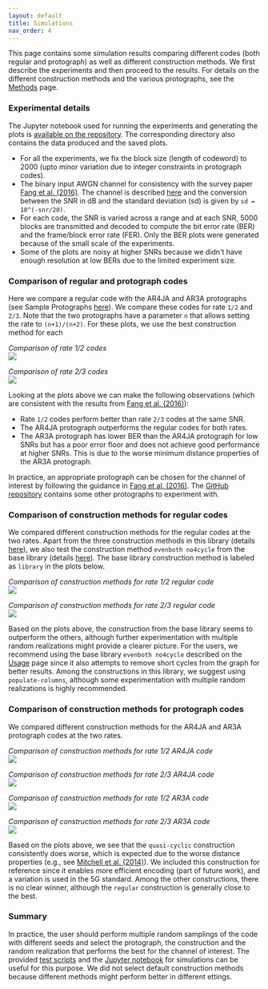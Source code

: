 ```yaml
---
layout: default
title: Simulations
nav_order: 4
---
```


This page contains some simulation results comparing different codes (both regular and protograph) as well as different construction methods. We first describe the experiments and then proceed to the results. For details on the different construction methods and the various protographs, see the [Methods](methods.html) page.

### Experimental details
The Jupyter notebook used for running the experiments and generating the plots is [available on the repository](https://github.com/shubhamchandak94/ProtographLDPC/blob/master/simulations/simulations.ipynb). The corresponding directory also contains the data produced and the saved plots.

- For all the experiments, we fix the block size (length of codeword) to 2000 (upto minor variation due to integer constraints in protograph codes).
- The binary input AWGN channel for consistency with the survey paper [Fang et al. (2016)](https://ieeexplore.ieee.org/abstract/document/7112076). The channel is described [here](https://shubhamchandak94.github.io/LDPC-codes/channel.html) and the conversion between the SNR in dB and the standard deviation (sd) is given by `sd = 10^(-snr/20)`.
- For each code, the SNR is varied across a range and at each SNR, 5000 blocks are transmitted and decoded to compute the bit error rate (BER) and the frame/block error rate (FER). Only the BER plots were generated because of the small scale of the experiments.
- Some of the plots are noisy at higher SNRs because we didn't have enough resolution at low BERs due to the limited experiment size.

### Comparison of regular and protograph codes
Here we compare a regular code with the AR4JA and AR3A protographs (see Sample Protographs [here](methods-sample-protographs.html)). We compare these codes for rate `1/2` and `2/3`. Note that the two protographs have a parameter `n` that allows setting the rate to `(n+1)/(n+2)`. For these plots, we use the best construction method for each

*Comparison of rate 1/2 codes*  
![](figures/simulation_plots/rate_1_2_comparison.png)  

*Comparison of rate 2/3 codes*  
![](figures/simulation_plots/rate_2_3_comparison.png)  

Looking at the plots above we can make the following observations (which are consistent with the results from [Fang et al. (2016)](https://ieeexplore.ieee.org/abstract/document/7112076)):
- Rate `1/2` codes perform better than rate `2/3` codes at the same SNR.
- The AR4JA protograph outperforms the regular codes for both rates.
- The AR3A protograph has lower BER than the AR4JA protograph for low SNRs but has a poor error floor and does not achieve good performance at higher SNRs. This is due to the worse minimum distance properties of the AR3A protograph.

In practice, an appropriate protograph can be chosen for the channel of interest by following the guidance in [Fang et al. (2016)](https://ieeexplore.ieee.org/abstract/document/7112076). The [GitHub repository](https://github.com/shubhamchandak94/ProtographLDPC/tree/master/sample-protographs) contains some other protographs to experiment with.

### Comparison of construction methods for regular codes
We compared different construction methods for the regular codes at the two rates. Apart from the three construction methods in this library (details [here](methods-regular.html)), we also test the construction method `evenboth no4cycle` from the base library (details [here](https://shubhamchandak94.github.io/LDPC-codes/pchk.html#ldpc)). The base library construction method is labeled as `library` in the plots below.

*Comparison of construction methods for rate 1/2 regular code*  
![](figures/simulation_plots/regular_rate_1_2_constructions.png)  

*Comparison of construction methods for rate 2/3 regular code*  
![](figures/simulation_plots/regular_rate_2_3_constructions.png)  

Based on the plots above, the construction from the base library seems to outperform the others, although further experimentation with multiple random realizations might provide a clearer picture. For the users, we recommend using the base library `evenboth no4cycle` described on the [Usage](usage.html) page since it also attempts to remove short cycles from the graph for better results. Among the constructions in this library, we suggest using `populate-columns`, although some experimentation with multiple random realizations is highly recommended.

### Comparison of construction methods for protograph codes
We compared different construction methods for the AR4JA and AR3A protograph codes at the two rates.

*Comparison of construction methods for rate 1/2 AR4JA code*  
![](figures/simulation_plots/ar4ja_rate_1_2_constructions.png)  

*Comparison of construction methods for rate 2/3 AR4JA code*  
![](figures/simulation_plots/ar4ja_rate_2_3_constructions.png)  

*Comparison of construction methods for rate 1/2 AR3A code*  
![](figures/simulation_plots/ar3a_rate_1_2_constructions.png)  

*Comparison of construction methods for rate 2/3 AR3A code*  
![](figures/simulation_plots/ar3a_rate_2_3_constructions.png)  

Based on the plots above, we see that the `quasi-cyclic` construction consistently does worse, which is expected due to the worse distance properties (e.g., see [Mitchell et al. (2014)](https://ieeexplore.ieee.org/document/6089477)). We included this construction for reference since it enables more efficient encoding (part of future work), and a variation is used in the 5G standard. Among the other constructions, there is no clear winner, although the `regular` construction is generally close to the best.

### Summary
In practice, the user should perform multiple random samplings of the code with different seeds and select the protograph, the construction and the random realization that performs the best for the channel of interest. The provided [test scripts](usage.html#test-scripts) and the [Jupyter notebook](https://github.com/shubhamchandak94/ProtographLDPC/blob/master/simulations/simulations.ipynb) for simulations can be useful for this purpose. We did not select default construction methods because different methods might perform better in different ettings.
